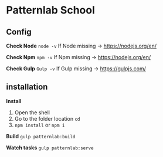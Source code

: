 # Patternlab School

## Config

**Check Node**
`node -v`
If Node missing -> https://nodejs.org/en/

**Check Npm**
`npm -v`
If Npm missing -> https://nodejs.org/en/

**Check Gulp**
`Gulp -v`
If Gulp missing -> https://gulpjs.com/

## installation

**Install**
1. Open the shell
2. Go to the folder location `cd`
3. `npm install` or `npm i`

**Build**
`gulp patternlab:build`

**Watch tasks**
`gulp patternlab:serve`



